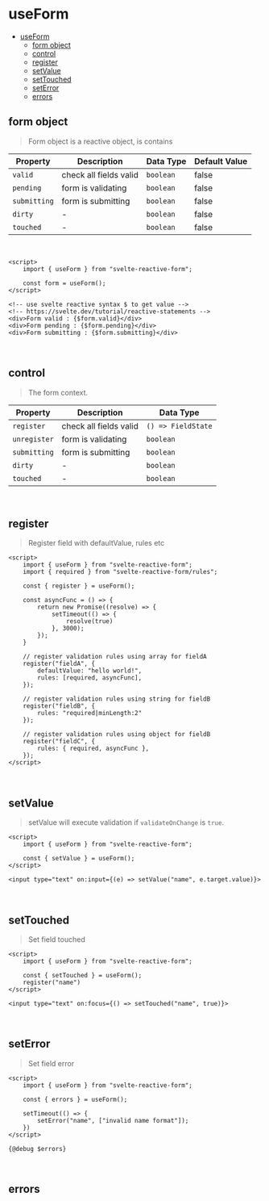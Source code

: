 # useForm
- [useForm](#useform)
  - [form object](#form-object)
  - [control](#control)
  - [register](#register)
  - [setValue](#setvalue)
  - [setTouched](#settouched)
  - [setError](#seterror)
  - [errors](#errors)

## form object
> Form object is a reactive object, is contains 

| Property     | Description            | Data Type | Default Value |
| ------------ | ---------------------- | --------- | ------------- |
| `valid`      | check all fields valid | `boolean` | false         |
| `pending`    | form is validating     | `boolean` | false         |
| `submitting` | form is submitting     | `boolean` | false         |
| `dirty`      | -                      | `boolean` | false         |
| `touched`    | -                      | `boolean` | false         |

<br />

```svelte
<script>
    import { useForm } from "svelte-reactive-form";

    const form = useForm();
</script>

<!-- use svelte reactive syntax $ to get value -->
<!-- https://svelte.dev/tutorial/reactive-statements -->
<div>Form valid : {$form.valid}</div>
<div>Form pending : {$form.pending}</div>
<div>Form submitting : {$form.submitting}</div>
```
<br />

## control
> The form context.

| Property     | Description            | Data Type          |
| ------------ | ---------------------- | ------------------ |
| `register`   | check all fields valid | `() => FieldState` |
| `unregister` | form is validating     | `boolean`          |
| `submitting` | form is submitting     | `boolean`          |
| `dirty`      | -                      | `boolean`          |
| `touched`    | -                      | `boolean`          |

<br />

## register
> Register field with defaultValue, rules etc

```svelte
<script>
    import { useForm } from "svelte-reactive-form";
    import { required } from "svelte-reactive-form/rules";

    const { register } = useForm();

    const asyncFunc = () => {
        return new Promise((resolve) => {
            setTimeout(() => {
                resolve(true)
            }, 3000);
        });
    }

    // register validation rules using array for fieldA
    register("fieldA", {
        defaultValue: "hello world!",
        rules: [required, asyncFunc],
    });

    // register validation rules using string for fieldB
    register("fieldB", {
        rules: "required|minLength:2"
    });

    // register validation rules using object for fieldB
    register("fieldC", {
        rules: { required, asyncFunc },
    });
</script>
```

<br />

## setValue
> setValue will execute validation if `validateOnChange` is `true`.

```svelte
<script>
    import { useForm } from "svelte-reactive-form";

    const { setValue } = useForm();
</script>

<input type="text" on:input={(e) => setValue("name", e.target.value)}>
```

<br />

## setTouched
> Set field touched
```svelte
<script>
    import { useForm } from "svelte-reactive-form";

    const { setTouched } = useForm();
    register("name")
</script>

<input type="text" on:focus={() => setTouched("name", true)}>
```

<br />

## setError
> Set field error
```svelte
<script>
    import { useForm } from "svelte-reactive-form";

    const { errors } = useForm();
    
    setTimeout(() => {
        setError("name", ["invalid name format"]);
    })
</script>

{@debug $errors}
```

<br />

## errors